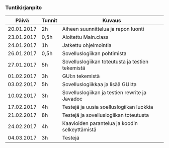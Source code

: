 ### Tuntikirjanpito
   Päivä   | Tunnit | Kuvaus
---------- | ------ | ------
20.01.2017 |   2h   | Aiheen suunnittelua ja repon luonti
23.01.2017 |  0,5h  | Aloitettu Main.class
24.01.2017 |   1h   | Jatkettu ohjelmointia
26.01.2017 |  0,5h  | Sovelluslogiikan pohtimista
27.01.2017 |   5h   | Sovelluslogiikan toteutusta ja testien tekemistä
01.02.2017 |   3h   | GUI:n tekemistä
03.02.2017 |   5h   | Sovelluslogiikkaa ja lisää GUI:ta
10.02.2017 |   3h   | Sovelluslogiikan ja testien rewrite ja Javadoc
17.02.2017 |   4h   | Testejä ja uusia soelluslogiikan luokkia
21.02.2017 |   8h   | Testejä ja sovelluslogiikan toteutusta
24.02.2017 |   4h   | Kaavioiden parantelua ja koodin selkeyttämistä
04.03.2017 |   3h   | Testejä
